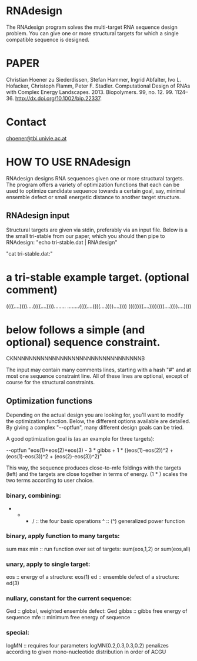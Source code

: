 RNAdesign
=========

The RNAdesign program solves the multi-target RNA sequence design problem. You
can give one or more structural targets for which a single compatible sequence
is designed.

PAPER
=====

Christian Hoener zu Siederdissen, Stefan Hammer, Ingrid Abfalter, Ivo L. Hofacker, Christoph Flamm, Peter F. Stadler.
Computational Design of RNAs with Complex Energy Landscapes.
2013. Biopolymers. 99, no. 12. 99. 1124–36. http://dx.doi.org/10.1002/bip.22337.

Contact
=======

choener@tbi.univie.ac.at



HOW TO USE RNAdesign
====================

RNAdesign designs RNA sequences given one or more structural targets. The
program offers a variety of optimization functions that each can be used to
optimize candidate sequence towards a certain goal, say, minimal ensemble
defect or small energetic distance to another target structure.


RNAdesign input
---------------

Structural targets are given via stdin, preferably via an input file. Below is
a the small tri-stable from our paper, which you should then pipe to RNAdesign:
"echo tri-stable.dat | RNAdesign"

"cat tri-stable.dat:"

 # a tri-stable example target. (optional comment)
 ((((....))))....((((....))))........
 ........((((....((((....))))....))))
 ((((((((....))))((((....))))....))))
 # below follows a simple (and optional) sequence constraint.
 CKNNNNNNNNNNNNNNNNNNNNNNNNNNNNNNNNNB

The input may contain many comments lines, starting with a hash "#" and at most
one sequence constraint line. All of these lines are optional, except of course
for the structural constraints.


Optimization functions
----------------------

Depending on the actual design you are looking for, you'll want to modify the
optimization function. Below, the different options available are detailed. By
giving a complex "--optfun", many different design goals can be tried.

A good optimization goal is (as an example for three targets):

--optfun "eos(1)+eos(2)+eos(3) - 3 * gibbs + 1 * ((eos(1)-eos(2))^2 + (eos(1)-eos(3))^2 + (eos(2)-eos(3))^2)"

This way, the sequence produces close-to-mfe foldings with the targets (left)
and the targets are close together in terms of energy. (1 * ) scales the two
terms according to user choice.

### binary, combining:

+ - * /  :: the four basic operations
^        :: (^) generalized power function

### binary, apply function to many targets:

sum max min   :: run function over set of targets: sum(eos,1,2) or sum(eos,all)

### unary, apply to single target:

eos      :: energy of a structure: eos(1)
ed       :: ensemble defect of a structure: ed(3)

### nullary, constant for the current sequence:

Ged      :: global, weighted ensemble defect: Ged
gibbs    :: gibbs free energy of sequence
mfe      :: minimum free energy of sequence

### special:

logMN    :: requires four parameters logMN(0.2,0.3,0.3,0.2) penalizes according to given mono-nucleotide distribution in order of ACGU

